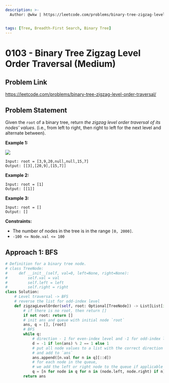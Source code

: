 ```yaml
---
description: >-
  Author: @wkw | https://leetcode.com/problems/binary-tree-zigzag-level-order-traversal/


tags: [Tree, Breadth-First Search, Binary Tree]
---
```


# 0103 - Binary Tree Zigzag Level Order Traversal (Medium)

## Problem Link

https://leetcode.com/problems/binary-tree-zigzag-level-order-traversal/

## Problem Statement

Given the `root` of a binary tree, return _the zigzag level order traversal of its nodes' values_. (i.e., from left to right, then right to left for the next level and alternate between).

**Example 1:**

![](https://assets.leetcode.com/uploads/2021/02/19/tree1.jpg)

```
Input: root = [3,9,20,null,null,15,7]
Output: [[3],[20,9],[15,7]]
```

**Example 2:**

```
Input: root = [1]
Output: [[1]]
```

**Example 3:**

```
Input: root = []
Output: []
```

**Constraints:**

- The number of nodes in the tree is in the range `[0, 2000]`.
- `-100 <= Node.val <= 100`

## Approach 1: BFS

<Tabs>
<TabItem value="py" label="Python">
<SolutionAuthor name="@wkw"/>

```py
# Definition for a binary tree node.
# class TreeNode:
#     def __init__(self, val=0, left=None, right=None):
#         self.val = val
#         self.left = left
#         self.right = right
class Solution:
    # Level traversal -> BFS
    # reverse the list for odd-index level
    def zigzagLevelOrder(self, root: Optional[TreeNode]) -> List[List[int]]:
        # if there is no root, then return []
        if not root: return []
        # init ans and queue with initial node `root`
        ans, q = [], [root]
        # BFS
        while q:
            # direction - 1 for even-index level and -1 for odd-index level
            d = -1 if len(ans) % 2 == 1 else 1
            # put all node values to a list with the correct direction
            # and add to `ans`
            ans.append([n.val for n in q][::d])
            # for each node in the queue,
            # we add the left or right node to the queue if applicable
            q = [n for node in q for n in (node.left, node.right) if n]
        return ans
```

</TabItem>
</Tabs>
